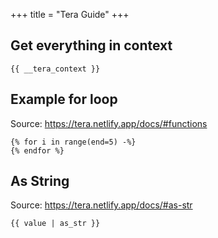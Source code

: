 +++
title = "Tera Guide"
+++

## Get everything in context

```
{{ __tera_context }}
```

## Example for loop

Source: <https://tera.netlify.app/docs/#functions>

```
{% for i in range(end=5) -%}
{% endfor %}
```

## As String

Source: <https://tera.netlify.app/docs/#as-str>

```
{{ value | as_str }}
```